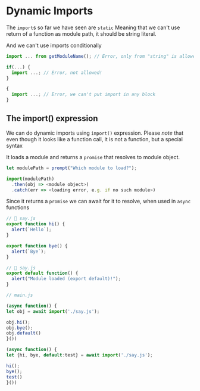# Dynamic Imports
The `import`s so far we have seen are `static` Meaning that we can't use return of a function as module path, it should be string literal. 

And we can't use imports conditionally

```js
import ... from getModuleName(); // Error, only from "string" is allowed

if(...) {
  import ...; // Error, not allowed!
}

{
  import ...; // Error, we can't put import in any block
}
```
## The import() expression
We can do dynamic imports using `import()` expression. Please *note* that even though it looks like a function call, it is not a function, but a special syntax

It loads a module and returns a `promise` that resolves to module object.

```js
let modulePath = prompt("Which module to load?");

import(modulePath)
  .then(obj => <module object>)
  .catch(err => <loading error, e.g. if no such module>)
```

Since it returns a `promise` we can await for it to resolve, when used in `async` functions

```js
// 📁 say.js
export function hi() {
  alert(`Hello`);
}

export function bye() {
  alert(`Bye`);
}

// 📁 say.js
export default function() {
  alert("Module loaded (export default)!");
}

// main.js

(async function() {
let obj = await import('./say.js');

obj.hi();
obj.bye();  
obj.default()
}())

(async function() {
let {hi, bye, default:test} = await import('./say.js');

hi();
bye();  
test()
}())